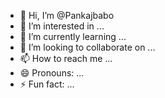 - 👋 Hi, I’m @Pankajbabo
- 👀 I’m interested in ...
- 🌱 I’m currently learning ...
- 💞️ I’m looking to collaborate on ...
- 📫 How to reach me ...
- 😄 Pronouns: ...
- ⚡ Fun fact: ...

<!---
Pankajbabo/Pankajbabo is a ✨ special ✨ repository because its `README.md` (this file) appears on your GitHub profile.
You can click the Preview link to take a look at your changes.
--->
